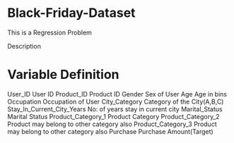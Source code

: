# Black-Friday-Dataset

This is a Regression Problem

Description

# Variable                     Definition
User_ID                        User ID
Product_ID                     Product ID
Gender                         Sex of User
Age                            Age in bins
Occupation                     Occupation of User
City_Category                  Category of the City(A,B,C)
Stay_In_Current_City_Years     No: of years stay in current city
Marital_Status                 Marital Status
Product_Category_1             Product Category
Product_Category_2             Product may belong to other category also
Product_Category_3             Product may belong to other category also
Purchase                       Purchase Amount(Target)
